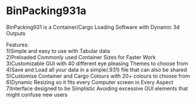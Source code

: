# BinPacking931a

BinPacking931 is a Container/Cargo Loading Software with Dynamic 3d Outputs

Features:  
1)Simple and easy to use with Tabular data  
2)Preloaded Commonly used Container Sizes for Faster Work  
3)Customizable GUI with 40 different eye pleasing Themes to choose from  
4)Save and Load all your data in a simple(.931) file that can also be shared  
5)Customise Container and Cargo Colours with 20+ colours to choose from  
6)Dynamic Resizing so it fits every Computer screen in Every Aspect  
7)Interface designed to be Simplistic Avoiding excessive GUI elements that might confuse new users  
